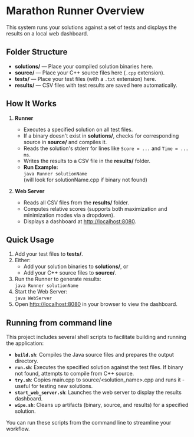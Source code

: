 # Marathon Runner Overview

This system runs your solutions against a set of tests and displays the results on a local web dashboard.

## Folder Structure

- **solutions/** — Place your compiled solution binaries here.
- **source/** — Place your C++ source files here (`.cpp` extension).
- **tests/** — Place your test files (with a `.txt` extension) here.
- **results/** — CSV files with test results are saved here automatically.

## How It Works

1. **Runner**
    - Executes a specified solution on all test files.
    - If a binary doesn't exist in **solutions/**, checks for corresponding source in **source/** and compiles it.
    - Reads the solution's stderr for lines like `Score = ...` and `Time = ... ms`.
    - Writes the results to a CSV file in the **results/** folder.
    - **Run Example:**  
      `java Runner solutionName`  
      (will look for solutionName.cpp if binary not found)

2. **Web Server**
    - Reads all CSV files from the **results/** folder.
    - Computes relative scores (supports both maximization and minimization modes via a dropdown).
    - Displays a dashboard at [http://localhost:8080](http://localhost:8080).

## Quick Usage

1. Add your test files to **tests/**.
2. Either:
   - Add your solution binaries to **solutions/**, or
   - Add your C++ source files to **source/**.
3. Run the Runner to generate results:  
   `java Runner solutionName`
4. Start the Web Server:  
   `java WebServer`
5. Open [http://localhost:8080](http://localhost:8080) in your browser to view the dashboard.

## Running from command line

This project includes several shell scripts to facilitate building and running the application:

- **`build.sh`**: Compiles the Java source files and prepares the output directory.
- **`run.sh`**: Executes the specified solution against the test files. If binary not found, attempts to compile from C++ source.
- **`try.sh`**: Copies main.cpp to source/<solution_name>.cpp and runs it - useful for testing new solutions.
- **`start_web_server.sh`**: Launches the web server to display the results dashboard.
- **`wipe.sh`**: Cleans up artifacts (binary, source, and results) for a specified solution.

You can run these scripts from the command line to streamline your workflow.
